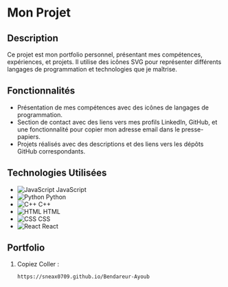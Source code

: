 # Mon Projet

## Description

Ce projet est mon portfolio personnel, présentant mes compétences, expériences, et projets. Il utilise des icônes SVG pour représenter différents langages de programmation et technologies que je maîtrise.

## Fonctionnalités

- Présentation de mes compétences avec des icônes de langages de programmation.
- Section de contact avec des liens vers mes profils LinkedIn, GitHub, et une fonctionnalité pour copier mon adresse email dans le presse-papiers.
- Projets réalisés avec des descriptions et des liens vers les dépôts GitHub correspondants.

## Technologies Utilisées

- ![JavaScript](./icons/javascript.svg) JavaScript
- ![Python](./icons/python.svg) Python
- ![C++](./icons/cpp.svg) C++
- ![HTML](./icons/html.svg) HTML
- ![CSS](./icons/css.svg) CSS
- ![React](./icons/react.svg) React

## Portfolio

1. Copiez Coller :
   ```bash
   https://sneax0709.github.io/Bendareur-Ayoub